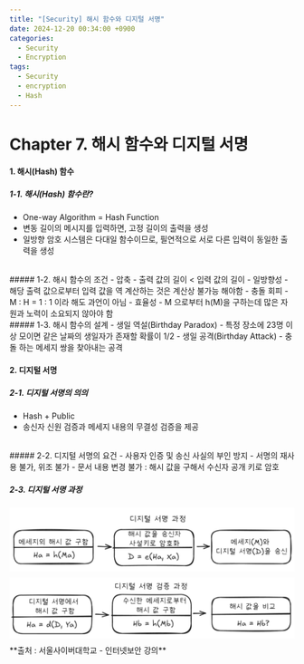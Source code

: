 ```yaml
---
title: "[Security] 해시 함수와 디지털 서명"
date: 2024-12-20 00:34:00 +0900
categories:
  - Security
  - Encryption
tags:
  - Security
  - encryption
  - Hash
---
```


# Chapter 7. 해시 함수와 디지털 서명
#### 1. 해시(Hash) 함수
##### 1-1. 해시(Hash) 함수란?
- One-way Algorithm = Hash Function
- 변동 길이의 메시지를 입력하면, 고정 길이의 출력을 생성
- 일방향 암호 시스템은 다대일 함수이므로, 필연적으로 서로 다른 입력이 동일한 출력을 생성

<br>
##### 1-2. 해시 함수의 조건
- 압축
	- 출력 값의 길이 < 입력 값의 길이
- 일방향성
	- 해당 출력 값으로부터 입력 값을 역 계산하는 것은 계산상 불가능 해야함
- 충돌 회피
	- M : H = 1 : 1 이라 해도 과언이 아님
- 효율성
	- M 으로부터 h(M)을 구하는데 많은 자원과 노력이 소요되지 않아야 함

<br>
##### 1-3. 해시 함수의 설계
- 생일 역설(Birthday Paradox)
	- 특정 장소에 23명 이상 모이면 같은 날짜의 생일자가 존재할 확률이 1/2
- 생일 공격(Birthday Attack)
	- 충돌 하는 메세지 쌍을 찾아내는 공격

<br>

#### 2. 디지털 서명
##### 2-1. 디지털 서명의 의의
- Hash + Public
- 송신자 신원 검증과 메세지 내용의 무결성 검증을 제공

<br>
##### 2-2. 디지털 서명의 요건
- 사용자 인증 및 송신 사실의 부인 방지
- 서명의 재사용 불가,  위조 불가
- 문서 내용 변경 불가 : 해시 값을 구해서 수신자 공개 키로 암호

##### 2-3. 디지털 서명 과정
 <div style="text-align: left; padding: 0; margin: 0;"> <img src="/assets/img/디지털01.png" style="float: left; margin: 0 10px 10px 0; width: 700px;"></div>
 <div style="text-align: left; padding: 0; margin: 0;"> <img src="/assets/img/디지털02.png" style="float: left; margin: 0 10px 10px 0; width: 700px;"> </div>
<br>
<br>
<br>
**출처 : 서울사이버대학교 - 인터넷보안 강의**
